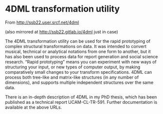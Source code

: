 4DML transformation utility
===========================

From http://ssb22.user.srcf.net/4dml

(also mirrored at http://ssb22.gitlab.io/4dml just in case)

The 4DML transformation utility can be used for the rapid prototyping of complex structural transformations on data.  It was intended to convert musical, technical or analytical notations from one form to another, but it has also been used to process data for report generation and social science research.  “Rapid prototyping” means you can experiment with new ways of structuring your input, or new types of computer output, by making comparatively small changes to your transform specifications.  4DML can process both tree-like and matrix-like structures (in any number of dimensions), and supports multiple independent structures over the same data.

There is an in-depth description of 4DML in my PhD thesis, which has been published as a technical report UCAM-CL-TR-591.  Further documentation is available at the above URLs.
